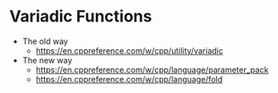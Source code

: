 # Variadic Functions
- The old way
  - https://en.cppreference.com/w/cpp/utility/variadic
- The new way
  - https://en.cppreference.com/w/cpp/language/parameter_pack
  - https://en.cppreference.com/w/cpp/language/fold
